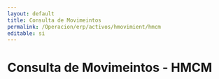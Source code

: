 ```yaml
---
layout: default
title: Consulta de Movimeintos
permalink: /Operacion/erp/activos/hmovimient/hmcm
editable: si
---
```


# Consulta de Movimeintos - HMCM  

